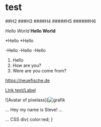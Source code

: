 # test
##H2
###H3
####H4
#####H5
######H6

*Hello World*
**Hello World**

*Hello
*Hello

-Hello
-Hello
-Hello

1. Hello
2. How are you?
3. Were are you come from?

https://neuefische.de

[Link text/Label](https://neuefische.de)

![Avatar of pixelass](![grafik](https://user-images.githubusercontent.com/109968270/180796935-7828fcaa-8798-4099-b582-c248104557e6.png)

...
Hey my name is Steve!
...

...
CSS
div{
color:red;
}
